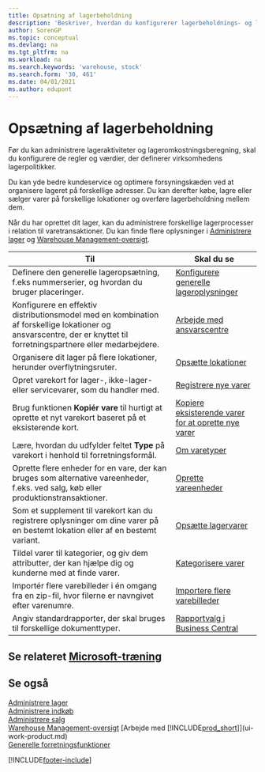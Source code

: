 ```yaml
---
title: Opsætning af lagerbeholdning
description: 'Beskriver, hvordan du konfigurerer lagerbeholdnings- og lagerprocesser, herunder overførselsruter og lokationer, f.eks. lagersteder.'
author: SorenGP
ms.topic: conceptual
ms.devlang: na
ms.tgt_pltfrm: na
ms.workload: na
ms.search.keywords: 'warehouse, stock'
ms.search.form: '30, 461'
ms.date: 04/01/2021
ms.author: edupont
---
```

# <a name="setting-up-inventory" />Opsætning af lagerbeholdning
Før du kan administrere lageraktiviteter og lageromkostningsberegning, skal du konfigurere de regler og værdier, der definerer virksomhedens lagerpolitikker.

Du kan yde bedre kundeservice og optimere forsyningskæden ved at organisere lageret på forskellige adresser. Du kan derefter købe, lagre eller sælger varer på forskellige lokationer og overføre lagerbeholdning mellem dem.

Når du har oprettet dit lager, kan du administrere forskellige lagerprocesser i relation til varetransaktioner. Du kan finde flere oplysninger i [Administrere lager](inventory-manage-inventory.md) og [Warehouse Management-oversigt](design-details-warehouse-management.md).

| Til | Skal du se |
| --- | --- |
| Definere den generelle lageropsætning, f.eks nummerserier, og hvordan du bruger placeringer. |[Konfigurere generelle lageroplysninger](inventory-how-setup-general.md) |
|Konfigurere en effektiv distributionsmodel med en kombination af forskellige lokationer og ansvarscentre, der er knyttet til forretningspartnere eller medarbejdere.|[Arbejde med ansvarscentre](inventory-responsibility-centers.md)|
| Organisere dit lager på flere lokationer, herunder overflytningsruter. |[Opsætte lokationer](inventory-how-register-new-items.md) |
| Opret varekort for lager-, ikke-lager- eller servicevarer, som du handler med. |[Registrere nye varer](inventory-how-register-new-items.md) |
|Brug funktionen **Kopiér vare** til hurtigt at oprette et nyt varekort baseret på et eksisterende kort.|[Kopiere eksisterende varer for at oprette nye varer](inventory-how-copy-items.md)|
|Lære, hvordan du udfylder feltet **Type** på varekort i henhold til forretningsformål.|[Om varetyper](inventory-about-item-types.md)|
|Oprette flere enheder for en vare, der kan bruges som alternative vareenheder, f.eks. ved salg, køb eller produktionstransaktioner.|[Oprette vareenheder](inventory-how-setup-units-of-measure.md)|
|Som et supplement til varekort kan du registrere oplysninger om dine varer på en bestemt lokation eller af en bestemt variant.|[Opsætte lagervarer](inventory-how-to-set-up-stockkeeping-units.md)|
| Tildel varer til kategorier, og giv dem attributter, der kan hjælpe dig og kunderne med at finde varer. |[Kategorisere varer](inventory-how-categorize-items.md) |
|Importér flere varebilleder i én omgang fra en zip-fil, hvor filerne er navngivet efter varenumre.|[Importere flere varebilleder](inventory-how-import-item-pictures.md)|
|Angiv standardrapporter, der skal bruges til forskellige dokumenttyper.|[Rapportvalg i Business Central](across-report-selections.md)|

## <a name="see-related-microsoft-trainingtrainingpathstrade-get-started-dynamics-365-business-central" />Se relateret [Microsoft-træning](/training/paths/trade-get-started-dynamics-365-business-central/)

## <a name="see-also" />Se også

[Administrere lager](inventory-manage-inventory.md)  
[Administrere indkøb](purchasing-manage-purchasing.md)  
[Administrere salg](sales-manage-sales.md)    
[Warehouse Management-oversigt](design-details-warehouse-management.md)
[Arbejde med [!INCLUDE[prod_short](includes/prod_short.md)]](ui-work-product.md)  
[Generelle forretningsfunktioner](ui-across-business-areas.md)


[!INCLUDE[footer-include](includes/footer-banner.md)]
